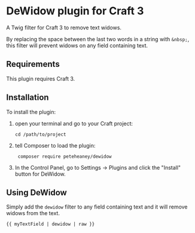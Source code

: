 # DeWidow plugin for Craft 3

A Twig filter for Craft 3 to remove text widows.

By replacing the space between the last two words in a string with `&nbsp;`, this filter will prevent widows on any field containing text.

## Requirements

This plugin requires Craft 3.

## Installation

To install the plugin:

1. open your terminal and go to your Craft project:

   `cd /path/to/project`

2. tell Composer to load the plugin:

   ```
    composer require peteheaney/dewidow
   ```

3. In the Control Panel, go to Settings → Plugins and click the "Install" button for DeWidow.

## Using DeWidow

Simply add the `dewidow` filter to any field containing text and it will remove widows from the text.

```twig
{{ myTextField | dewidow | raw }}
```
